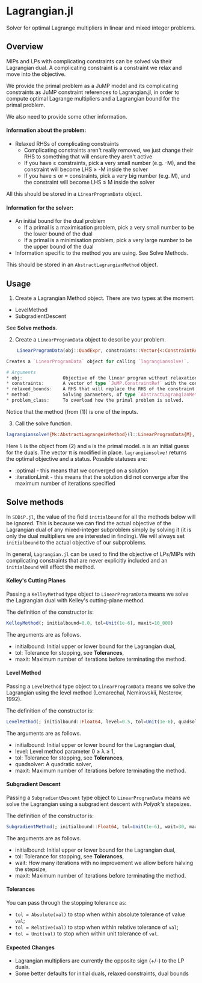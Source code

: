 # Lagrangian.jl

Solver for optimal Lagrange multipliers in linear and mixed integer problems.

## Overview
MIPs and LPs with complicating constraints can be solved via their Lagrangian dual. A complicating constraint is a constraint we relax and move into the objective.

We provide the primal problem as a JuMP model and its complicating constraints as JuMP constraint references to Lagrangian.jl, in order to compute optimal Lagrange multipliers and a Lagrangian bound for the primal problem.

We also need to provide some other information.

#### Information about the problem:

* Relaxed RHSs of complicating constraints
   * Complicating constraints aren't really removed, we just change their RHS to something that will ensure they aren't active
   * If you have ≥ constraints, pick a very small number (e.g. -M), and the constraint will become LHS ≥ -M inside the solver
   * If you have ≤ or = constraints, pick a very big number (e.g. M), and the constraint will become LHS ≤ M inside the solver

All this should be stored in a `LinearProgramData` object.

#### Information for the solver:

 * An initial bound for the dual problem
    * If a primal is a maximisation problem, pick a very small number to be the lower bound of the dual
    * If a primal is a minimisation problem, pick a very large number to be the upper bound of the dual
 * Information specific to the method you are using. See Solve Methods.

This should be stored in an `AbstractLagrangianMethod` object.

## Usage

1) Create a Lagrangian Method object. There are two types at the moment.
* LevelMethod
* SubgradientDescent

See **Solve methods**.

2) Create a `LinearProgramData` object to describe your problem.

```julia
    LinearProgramData(obj::QuadExpr, constraints::Vector{<:ConstraintRef}, relaxed_bounds::Vector{Float64}; method=LevelMethod(), problem_class=LinearProgram())

Creates a `LinearProgramData` object for calling `lagrangiansolve!`.

# Arguments
* obj:               Objective of the linear program without relaxation.
* constraints:       A vector of type `JuMP.ConstraintRef` with the contraints to be relaxed.
* relaxed_bounds:    A RHS that will replace the RHS of the constraint being relaxed (choose a big number for ≤ or = constraints, and something small for ≥).
* method:            Solving parameters, of type `AbstractLagrangianMethod`.
* problem_class:     To overload how the primal problem is solved.
```
Notice that the method (from (1)) is one of the inputs.

3) Call the solve function.

```julia
lagrangiansolve!{M<:AbstractLagrangeinMethod}(l::LinearProgramData{M}, m::JuMP.Model, π::Vector{Float64})
```
Here `l` is the object from (2) and `m` is the primal model.
`π` is an initial guess for the duals. The vector π is modified in place.
`lagrangiansolve!` returns the optimal objective and a status. Possible statuses are:

 * :optimal - this means that we converged on a solution
 * :iterationLimit - this means that the solution did not converge after the maximum number of iterations specified

## Solve methods
In `SDDiP.jl`, the value of the field `initialbound` for all the methods below
will be ignored. This is because we can find the actual objective of the
Lagrangian dual of any mixed-integer subproblem simply by solving
it (it is only the dual multipliers we are interested in finding). We will
always set `initialbound` to the actual objective of our subproblems.

In general, `Lagrangian.jl` can be used to find the objective of LPs/MIPs with complicating constraints that are never explicitly included and
an `initialbound` will affect the method.


#### Kelley's Cutting Planes
Passing a `KelleyMethod` type object to `LinearProgramData` means we solve the Lagrangian dual with Kelley's cutting-plane method.

The definition of the constructor is:
```julia
KelleyMethod(; initialbound=0.0, tol=Unit(1e-6), maxit=10_000)
```
The arguments are as follows.

* initialbound:   Initial upper or lower bound for the Lagrangian dual,
* tol:            Tolerance for stopping, see **Tolerances**,
* maxit:          Maximum number of iterations before terminating the method.

#### Level Method
Passing a `LevelMethod` type object to `LinearProgramData` means we solve the Lagrangian
using the level method (Lemarechal, Nemirovskii, Nesterov, 1992).

The definition of the constructor is:
```julia
LevelMethod(; initialbound::Float64, level=0.5, tol=Unit(1e-6), quadsolver=UnsetSolver(), maxit=10_000)
```
The arguments are as follows.

* initialbound:   Initial upper or lower bound for the Lagrangian dual,
* level:          Level method parameter 0 ≥ λ ≥ 1,
* tol:            Tolerance for stopping, see **Tolerances**,
* quadsolver:     A quadratic solver,
* maxit:          Maximum number of iterations before terminating the method.

#### Subgradient Descent
Passing a `SubgradientDescent` type object to `LinearProgramData` means we solve the
Lagrangian using a subgradient descent with *Polyak's* stepsizes.

The definition of the constructor is:
```julia
SubgradientMethod(; initialbound::Float64, tol=Unit(1e-6), wait=30, maxit=10_000)
```

The arguments are as follows.

* initialbound:   Initial upper or lower bound for the Lagrangian dual,
* tol:            Tolerance for stopping, see **Tolerances**,
* wait:           How many iterations with no improvement we allow before halving the stepsize,
* maxit:          Maximum number of iterations before terminating the method.

#### Tolerances
You can pass through the stopping tolerance as:
 - `tol = Absolute(val)` to stop when within absolute tolerance of value `val`;
 - `tol = Relative(val)` to stop when within relative tolerance of `val`;
 - `tol = Unit(val)` to stop when within unit tolerance of `val`.

#### Expected Changes
* Lagrangian multipliers are currently the opposite sign (+/-) to the LP duals.
* Some better defaults for initial duals, relaxed constraints, dual bounds
